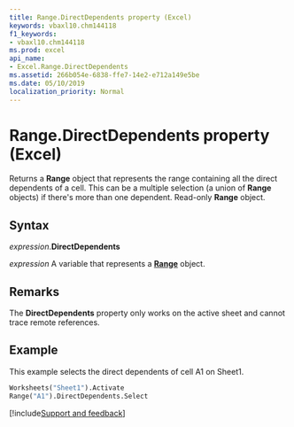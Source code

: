 ```yaml
---
title: Range.DirectDependents property (Excel)
keywords: vbaxl10.chm144118
f1_keywords:
- vbaxl10.chm144118
ms.prod: excel
api_name:
- Excel.Range.DirectDependents
ms.assetid: 266b054e-6838-ffe7-14e2-e712a149e5be
ms.date: 05/10/2019
localization_priority: Normal
---
```



# Range.DirectDependents property (Excel)

Returns a **Range** object that represents the range containing all the direct dependents of a cell. This can be a multiple selection (a union of **Range** objects) if there's more than one dependent. Read-only **Range** object.


## Syntax

_expression_.**DirectDependents**

_expression_ A variable that represents a **[Range](excel.range(object).md)** object.


## Remarks

The **DirectDependents** property only works on the active sheet and cannot trace remote references.


## Example

This example selects the direct dependents of cell A1 on Sheet1.

```vb
Worksheets("Sheet1").Activate 
Range("A1").DirectDependents.Select
```



[!include[Support and feedback](~/includes/feedback-boilerplate.md)]
